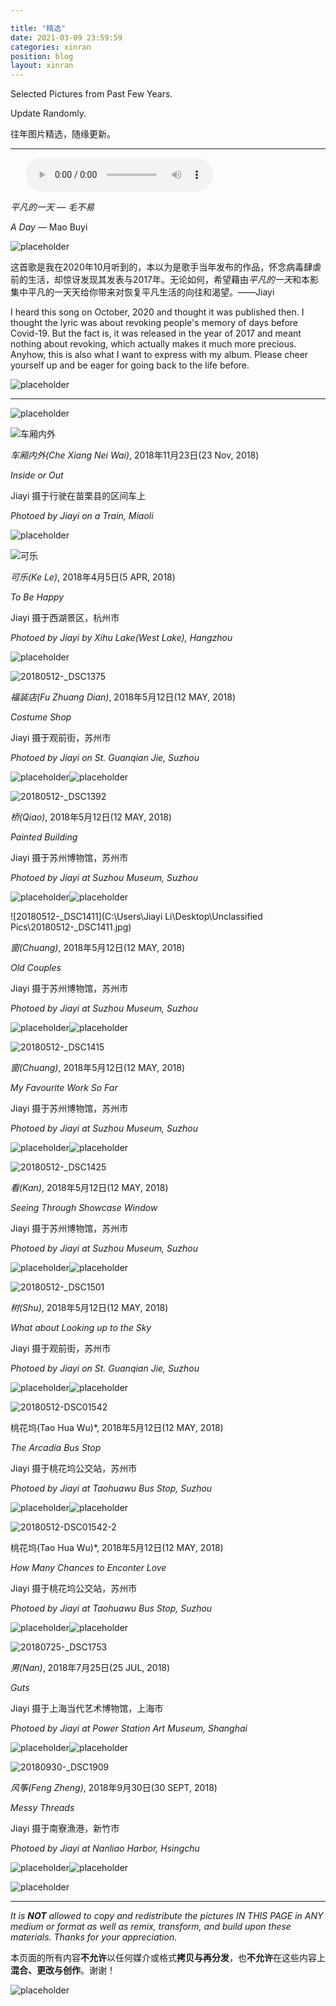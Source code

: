 ```yaml
---

title: "精选"
date: 2021-03-09 23:59:59
categories: xinran
position: blog
layout: xinran
---
```


Selected Pictures from Past Few Years.

Update Randomly.

往年图片精选，随缘更新。

---

<ul class="list-inline text-center">
<audio controls="controls">
    <source src="http://music.163.com/song/media/outer/url?id=569214247.mp3" type="audio/ogg">
    <source src="http://music.163.com/song/media/outer/url?id=569214247.mp3" type="audio/mpeg">
<embed height="50" width="1500" src="http://music.163.com/song/media/outer/url?id=569214247.mp3" />
</audio>
</ul>

*平凡的一天 — 毛不易*

*A Day* — Mao Buyi

![placeholder](https://gitee.com/shieldgary/blogimage/raw/master/placeholder.png)

这首歌是我在2020年10月听到的，本以为是歌手当年发布的作品，怀念病毒肆虐前的生活，却惊讶发现其发表与2017年。无论如何，希望藉由*平凡的一天*和本影集中平凡的一天天给你带来对恢复平凡生活的向往和渴望。——Jiayi

I heard this  song on October, 2020 and thought it was published then. I thought the lyric was about revoking people's memory of days before Covid-19. But the fact is, it was released in the year of 2017 and meant nothing about revoking, which actually makes it much more precious. Anyhow, this is also what I want to express with my album. Please cheer yourself up and be eager for going back to the life before.

![placeholder](https://gitee.com/shieldgary/blogimage/raw/master/placeholder.png)

---



![placeholder](https://gitee.com/shieldgary/blogimage/raw/master/placeholder.png)

![车厢内外](https://gitee.com/shieldgary/blogimage/raw/master/20181123-_DSC2091.jpg)

*车厢内外(Che Xiang Nei Wai)*, 2018年11月23日(23 Nov, 2018)

*Inside or Out*

Jiayi 摄于行驶在苗栗县的区间车上

*Photoed by Jiayi on a Train, Miaoli*

![placeholder](https://gitee.com/shieldgary/blogimage/raw/master/placeholder.png)

![可乐](https://i.loli.net/2021/03/09/KC2TyYxnbZGjdve.jpg)

*可乐(Ke Le)*, 2018年4月5日(5 APR, 2018)

*To Be Happy*

Jiayi 摄于西湖景区，杭州市

*Photoed by Jiayi by Xihu Lake(West Lake), Hangzhou*

![placeholder](https://gitee.com/shieldgary/blogimage/raw/master/placeholder.png)

![20180512-_DSC1375](https://i.loli.net/2021/03/09/rMevqAi3VpsSFUG.jpg)

*福装店(Fu Zhuang Dian)*, 2018年5月12日(12 MAY, 2018)

*Costume Shop*

Jiayi 摄于观前街，苏州市

*Photoed by Jiayi on St. Guanqian Jie, Suzhou*

![placeholder](https://gitee.com/shieldgary/blogimage/raw/master/placeholder.png)![placeholder](https://gitee.com/shieldgary/blogimage/raw/master/placeholder.png)

![20180512-_DSC1392](https://i.loli.net/2021/03/09/teAmRUMlvxoyjVD.jpg)

*桥(Qiao)*, 2018年5月12日(12 MAY, 2018)

*Painted Building*

Jiayi 摄于苏州博物馆，苏州市

*Photoed by Jiayi at Suzhou Museum, Suzhou*

![placeholder](https://gitee.com/shieldgary/blogimage/raw/master/placeholder.png)![placeholder](https://gitee.com/shieldgary/blogimage/raw/master/placeholder.png)

![20180512-_DSC1411](C:\Users\Jiayi Li\Desktop\Unclassified Pics\20180512-_DSC1411.jpg)

*窗(Chuang)*, 2018年5月12日(12 MAY, 2018)

*Old Couples*

Jiayi 摄于苏州博物馆，苏州市

*Photoed by Jiayi at Suzhou Museum, Suzhou*

![placeholder](https://gitee.com/shieldgary/blogimage/raw/master/placeholder.png)![placeholder](https://gitee.com/shieldgary/blogimage/raw/master/placeholder.png)

![20180512-_DSC1415](https://i.loli.net/2021/03/09/fY3QnOiMyNhLVja.jpg)

*窗(Chuang)*, 2018年5月12日(12 MAY, 2018)

*My Favourite Work So Far*

Jiayi 摄于苏州博物馆，苏州市

*Photoed by Jiayi at Suzhou Museum, Suzhou*

![placeholder](https://gitee.com/shieldgary/blogimage/raw/master/placeholder.png)![placeholder](https://gitee.com/shieldgary/blogimage/raw/master/placeholder.png)

![20180512-_DSC1425](https://i.loli.net/2021/03/09/HDFVcLk3NAoS8eU.jpg)

*看(Kan)*, 2018年5月12日(12 MAY, 2018)

*Seeing Through Showcase Window*

Jiayi 摄于苏州博物馆，苏州市

*Photoed by Jiayi at Suzhou Museum, Suzhou*

![placeholder](https://gitee.com/shieldgary/blogimage/raw/master/placeholder.png)![placeholder](https://gitee.com/shieldgary/blogimage/raw/master/placeholder.png)

![20180512-_DSC1501](https://i.loli.net/2021/03/09/pS8CAg6vr3ZtwaN.jpg)

*树(Shu)*, 2018年5月12日(12 MAY, 2018)

*What about Looking up to the Sky*

Jiayi 摄于观前街，苏州市

*Photoed by Jiayi on St. Guanqian Jie, Suzhou*

![placeholder](https://gitee.com/shieldgary/blogimage/raw/master/placeholder.png)![placeholder](https://gitee.com/shieldgary/blogimage/raw/master/placeholder.png)

![20180512-DSC01542](https://i.loli.net/2021/03/09/9P36yBujlGqfb1N.jpg)

桃花坞(Tao Hua Wu)*, 2018年5月12日(12 MAY, 2018)

*The Arcadia Bus Stop*

Jiayi 摄于桃花坞公交站，苏州市

*Photoed by Jiayi at Taohuawu Bus Stop, Suzhou*

![placeholder](https://gitee.com/shieldgary/blogimage/raw/master/placeholder.png)![placeholder](https://gitee.com/shieldgary/blogimage/raw/master/placeholder.png)

![20180512-DSC01542-2](https://i.loli.net/2021/03/09/xstMSayOpl9Pe7k.jpg)

桃花坞(Tao Hua Wu)*, 2018年5月12日(12 MAY, 2018)

*How Many Chances to Enconter Love*

Jiayi 摄于桃花坞公交站，苏州市

*Photoed by Jiayi at Taohuawu Bus Stop, Suzhou*

![placeholder](https://gitee.com/shieldgary/blogimage/raw/master/placeholder.png)![placeholder](https://gitee.com/shieldgary/blogimage/raw/master/placeholder.png)

![20180725-_DSC1753](https://i.loli.net/2021/03/09/JDc3aOzgEH4tkPR.jpg)

*男(Nan)*, 2018年7月25日(25 JUL, 2018)

*Guts*

Jiayi 摄于上海当代艺术博物馆，上海市

*Photoed by Jiayi at Power Station Art Museum, Shanghai*

![placeholder](https://gitee.com/shieldgary/blogimage/raw/master/placeholder.png)![placeholder](https://gitee.com/shieldgary/blogimage/raw/master/placeholder.png)

![20180930-_DSC1909](https://i.loli.net/2021/03/09/o5birkpsnaYuq1O.jpg)

*风筝(Feng Zheng)*, 2018年9月30日(30 SEPT, 2018)

*Messy Threads*

Jiayi 摄于南寮漁港，新竹市

*Photoed by Jiayi at Nanliao Harbor, Hsingchu*

![placeholder](https://gitee.com/shieldgary/blogimage/raw/master/placeholder.png)![placeholder](https://gitee.com/shieldgary/blogimage/raw/master/placeholder.png)





![placeholder](https://gitee.com/shieldgary/blogimage/raw/master/placeholder.png)



---

*It is **NOT** allowed to copy and redistribute the pictures IN THIS PAGE in ANY medium or format as well as remix, transform, and build upon these materials. Thanks for your appreciation.*

本页面的所有内容**不允许**以任何媒介或格式**拷贝与再分发**，也**不允许**在这些内容上**混合、更改与创作**。谢谢！

![placeholder](https://gitee.com/shieldgary/blogimage/raw/master/placeholder.png)
